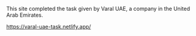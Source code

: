 This site completed the task given by Varal UAE, a company in the United Arab Emirates.

https://varal-uae-task.netlify.app/
